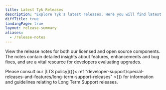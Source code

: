 ```yaml
---
title: Latest Tyk Releases
description: "Explore Tyk's latest releases. Here you will find latest releases and access to docker images and release notes for all our platforms."
diffTitle: true
landingPage: true
layout: release-summary
aliases:
  - /release-notes
---
```


View the release notes for both our licensed and open source components. The notes contain detailed insights about features, enhancements and bug fixes, and are a vital resource for developers evaluating upgrades.

Please consult our [LTS policy]({{< ref "developer-support/special-releases-and-features/long-term-support-releases" >}}) for information and guidelines relating to Long Term Support releases.
